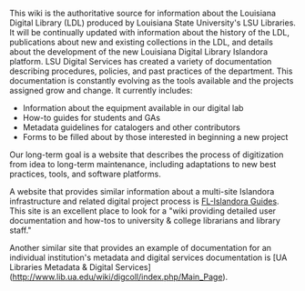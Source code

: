 This wiki is the authoritative source for information about the Louisiana Digital Library (LDL) produced by Louisiana State University's LSU Libraries. It will be continually updated with information about the history of the LDL, publications about new and existing collections in the LDL, and details about the development of the new Louisiana Digital Library Islandora platform. LSU Digital Services has created a variety of documentation describing procedures, policies, and past practices of the department. This documentation is constantly evolving as the tools available and the projects assigned grow and change. It currently includes:
 * Information about the equipment available in our digital lab
 * How-to guides for students and GAs
 * Metadata guidelines for catalogers and other contributors
 * Forms to be filled about by those interested in beginning a new project

Our long-term goal is a website that describes the process of digitization from idea to long-term maintenance, including adaptations to new best practices, tools, and software platforms. 

A website that provides similar information about a multi-site Islandora infrastructure and related digital project process is [FL-Islandora Guides](https://fig.wiki.flvc.org/wiki/index.php/Main_Page). This site is an excellent place to look for a "wiki providing detailed user documentation and how-tos to university & college librarians and library staff."

Another similar site that provides an example of documentation for an individual institution's metadata and digital services documentation is [UA Libraries Metadata & Digital Services] (http://www.lib.ua.edu/wiki/digcoll/index.php/Main_Page).

